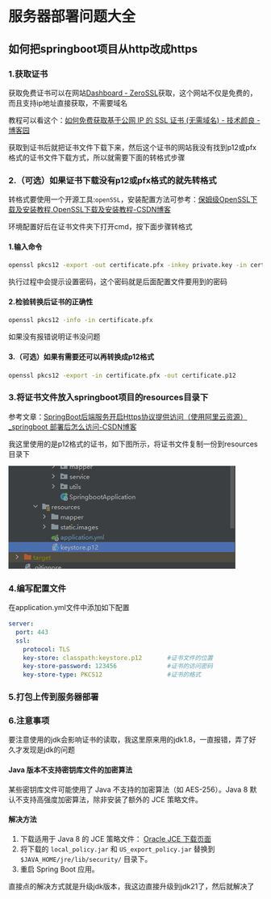# 服务器部署问题大全

## 如何把springboot项目从http改成https

### 1.获取证书

获取免费证书可以在网站[Dashboard - ZeroSSL](https://app.zerossl.com/dashboard)获取，这个网站不仅是免费的，而且支持ip地址直接获取，不需要域名

教程可以看这个：[如何免费获取基于公网 IP 的 SSL 证书 (无需域名) - 技术颜良 - 博客园](https://www.cnblogs.com/cheyunhua/p/16242124.html)

获取到证书后就把证书文件下载下来，然后这个证书的网站我没有找到p12或pfx格式的证书文件下载方式，所以就需要下面的转格式步骤

### 2.（可选）如果证书下载没有p12或pfx格式的就先转格式

转格式要使用一个开源工具:`openSSL`，安装配置方法可参考：[保姆级OpenSSL下载及安装教程,OpenSSL下载及安装教程-CSDN博客](https://blog.csdn.net/loveryunz/article/details/136739887)

环境配置好后在证书文件夹下打开cmd，按下面步骤转格式

#### 1.输入命令

```cmd
openssl pkcs12 -export -out certificate.pfx -inkey private.key -in certificate.crt
```

执行过程中会提示设置密码，这个密码就是后面配置文件要用到的密码

#### 2.检验转换后证书的正确性

```cmd
openssl pkcs12 -info -in certificate.pfx
```

如果没有报错说明证书没问题

#### 3.（可选）如果有需要还可以再转换成p12格式

```cmd
openssl pkcs12 -export -in certificate.pfx -out certificate.p12
```



### 3.将证书文件放入springboot项目的resources目录下

参考文章：[SpringBoot后端服务开启Https协议提供访问（使用阿里云资源）_springboot 部署后怎么访问-CSDN博客](https://blog.csdn.net/m0_60155232/article/details/132259190)

我这里使用的是p12格式的证书，如下图所示，将证书文件复制一份到resources目录下

![image-20241230134002287](./pictures/image-20241230134002287.png)



### 4.编写配置文件

在application.yml文件中添加如下配置

```yml
server:
  port: 443
  ssl:
    protocol: TLS
    key-store: classpath:keystore.p12       #证书文件的位置
    key-store-password: 123456              #证书的访问密码
    key-store-type: PKCS12                  #证书的格式
```



### 5.打包上传到服务器部署



### 6.注意事项

要注意使用的jdk会影响证书的读取，我这里原来用的jdk1.8，一直报错，弄了好久才发现是jdk的问题

#### **Java 版本不支持密钥库文件的加密算法**

某些密钥库文件可能使用了 Java 不支持的加密算法（如 AES-256）。Java 8 默认不支持高强度加密算法，除非安装了额外的 JCE 策略文件。

#### 解决方法

1. 下载适用于 Java 8 的 JCE 策略文件： [Oracle JCE 下载页面](https://www.oracle.com/java/technologies/javase-jce8-downloads.html)
2. 将下载的 `local_policy.jar` 和 `US_export_policy.jar` 替换到 `$JAVA_HOME/jre/lib/security/` 目录下。
3. 重启 Spring Boot 应用。

直接点的解决方式就是升级jdk版本，我这边直接升级到jdk21了，然后就解决了



